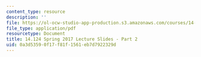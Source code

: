 ```yaml
---
content_type: resource
description: ''
file: https://ol-ocw-studio-app-production.s3.amazonaws.com/courses/14-124-microeconomic-theory-iv-spring-2017/0a3d53590f17f81f1561eb7d7922329d_MIT14_124S17_Slide2.pdf
file_type: application/pdf
resourcetype: Document
title: 14.124 Spring 2017 Lecture Slides - Part 2
uid: 0a3d5359-0f17-f81f-1561-eb7d7922329d
---
```

